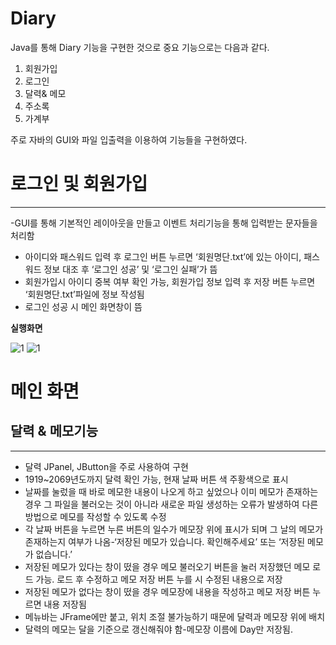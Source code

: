 # Diary

Java를 통해 Diary 기능을 구현한 것으로 중요 기능으로는 다음과 같다.

1. 회원가입 
2. 로그인
3. 달력& 메모 
4. 주소록
5. 가계부

주로 자바의 GUI와 파일 입출력을 이용하여 기능들을 구현하였다.

# 로그인 및 회원가입
___________________________________________________________________________________________________________________________________

-GUI를 통해 기본적인 레이아웃을 만들고 이벤트 처리기능을 통해 입력받는 문자들을 처리함
- 아이디와 패스워드 입력 후 로그인 버튼 누르면 ‘회원명단.txt’에 있는 아이디, 패스워드 정보 대조 후 ‘로그인 성공’ 및 ‘로그인 실패’가 뜸
- 회원가입시 아이디 중복 여부 확인 가능, 회원가입 정보 입력 후 저장 버튼 누르면 ‘회원명단.txt’파일에 정보 작성됨
- 로그인 성공 시 메인 화면창이 뜸

**실행화면**

![1](https://user-images.githubusercontent.com/58460122/70140540-4a172800-16d8-11ea-85a0-c15a7d1441f4.png)
![1](https://user-images.githubusercontent.com/58460122/70140691-a2e6c080-16d8-11ea-9d43-30642de98ac3.png)



# 메인 화면
## 달력 & 메모기능
___________________________________________________________________________________________________________________________________

- 달력 JPanel, JButton을 주로 사용하여 구현 
-	1919~2069년도까지 달력 확인 가능, 현재 날짜 버튼 색 주황색으로 표시
- 날짜를 눌렀을 때 바로 메모한 내용이 나오게 하고 싶었으나 이미 메모가 존재하는 경우 그 파일을 불러오는 것이 아니라 새로운 파일 생성하는 오류가 발생하여 다른 방법으로 메모를 작성할 수 있도록 수정
-	각 날짜 버튼을 누르면 누른 버튼의 일수가 메모장 위에 표시가 되며 그 날의 메모가 존재하는지 여부가 나옴-‘저장된 메모가 있습니다. 확인해주세요’ 또는 ‘저장된 메모가 없습니다.’
- 저장된 메모가 있다는 창이 떴을 경우 메모 불러오기 버튼을 눌러 저장했던 메모 로드 가능. 로드 후 수정하고 메모 저장 버튼 누를 시 수정된 내용으로 저장
-	저장된 메모가 없다는 창이 떴을 경우 메모장에 내용을 작성하고 메모 저장 버튼 누르면 내용 저장됨
-	메뉴바는 JFrame에만 붙고, 위치 조절 불가능하기 때문에 달력과 메모장 위에 배치
-	달력의 메모는 달을 기준으로 갱신해줘야 함-메모장 이름에 Day만 저장됨.



